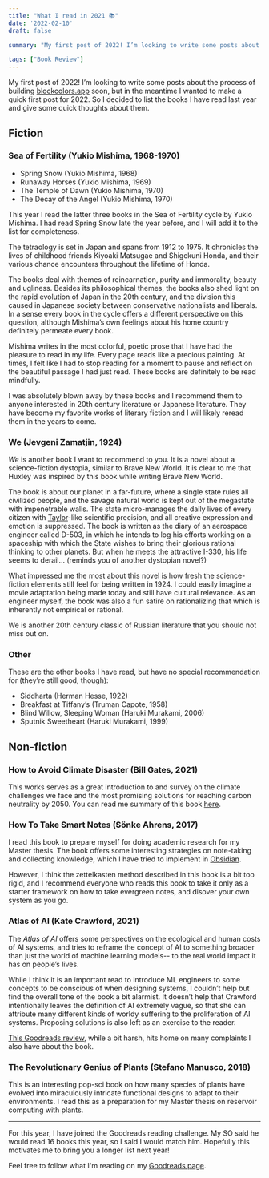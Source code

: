 ```yaml
---
title: "What I read in 2021 📚"
date: '2022-02-10'
draft: false

summary: "My first post of 2022! I’m looking to write some posts about the process of building blockcolors.app soon, but in the meantime I wanted to make a quick first post for 2022. So I decided to list the books I have read last year and give some quick thoughts about them."

tags: ["Book Review"]
---
```



My first post of 2022! I’m looking to write some posts about the process of building [blockcolors.app](https://blockcolors.app) soon, but in the meantime I wanted to make a quick first post for 2022. So I decided to list the books I have read last year and give some quick thoughts about them.

## Fiction

### Sea of Fertility  (Yukio Mishima, 1968-1970)

- Spring Snow (Yukio Mishima, 1968)
- Runaway Horses (Yukio Mishima, 1969)
- The Temple of Dawn (Yukio Mishima, 1970)
- The Decay of the Angel (Yukio Mishima, 1970)

This year I read the latter three books in the Sea of Fertility cycle by Yukio Mishima. I had read Spring Snow late the year before, and I will add it to the list for completeness.

The tetraology is set in Japan and spans from 1912 to 1975. It chronicles the lives of childhood friends Kiyoaki Matsugae and Shigekuni Honda, and their various chance encounters throughout the lifetime of Honda.

The books deal with themes of reincarnation, purity and immorality, beauty and ugliness. Besides its philosophical themes, the books also shed light on the rapid evolution of Japan in the 20th century, and the division this caused in Japanese society between conservative nationalists and liberals. In a sense every book in the cycle offers a different perspective on this question, although Mishima’s own feelings about his home country definitely permeate every book.

Mishima writes in the most colorful, poetic prose that I have had the pleasure to read in my life. Every page reads like a precious painting. At times, I felt like I had to stop reading for a moment to pause and reflect on the beautiful passage I had just read. These books are definitely to be read mindfully.

I was absolutely blown away by these books and I recommend them to anyone interested in 20th century literature or Japanese literature. They have become my favorite works of literary fiction and I will likely reread them in the years to come.

### We (Jevgeni Zamatjin, 1924)

*We* is another book I want to recommend to you. It is a novel about a science-fiction dystopia, similar to Brave New World. It is clear to me that Huxley was inspired by this book while writing Brave New World.

The book is about our planet in a far-future, where a single state rules all civilized people, and the savage natural world is kept out of the megastate with impenetrable walls. The state micro-manages the daily lives of every citizen with [Taylor](https://en.wikipedia.org/wiki/Frederick_Winslow_Taylor)-like scientific precision, and all creative expression and emotion is suppressed. The book is written as the diary of an aerospace engineer called D-503, in which he intends to log his efforts working on a spaceship with which the State wishes to bring their glorious rational thinking to other planets. But when he meets the attractive I-330, his life seems to derail... (reminds you of another dystopian novel?)

What impressed me the most about this novel is how fresh the science-fiction elements still feel for being written in 1924. I could easily imagine a movie adaptation being made today and still have cultural relevance. As an engineer myself, the book was also a fun satire on rationalizing that which is inherently not empirical or rational.

We is another 20th century classic of Russian literature that you should not miss out on.

### Other

These are the other books I have read, but have no special recommendation for (they’re still good, though):

- Siddharta (Herman Hesse, 1922)
- Breakfast at Tiffany’s (Truman Capote, 1958)
- Blind Willow, Sleeping Woman (Haruki Murakami, 2006)
- Sputnik Sweetheart (Haruki Murakami, 1999)

## Non-fiction

### How to Avoid Climate Disaster (Bill Gates, 2021)

This works serves as a great introduction to and survey on the climate challenges we face and the most promising solutions for reaching carbon neutrality by 2050. You can read me summary of this book [here](/posts/book-review-gates-2021).

### How To Take Smart Notes (Sönke Ahrens, 2017)

I read this book to prepare myself for doing academic research for my Master thesis. The book offers some interesting strategies on note-taking and collecting knowledge, which I have tried to implement in [Obsidian](https://obsidian.md/).

However, I think the zettelkasten method described in this book is a bit too rigid, and I recommend everyone who reads this book to take it only as a starter framework on how to take evergreen notes, and disover your own system as you go.

### Atlas of AI (Kate Crawford, 2021)

The *Atlas of AI* offers some perspectives on the ecological and human costs of AI systems, and tries to reframe the concept of AI to something broader than just the world of machine learning models-- to the real world impact it has on people’s lives.

While I think it is an important read to introduce ML engineers to some concepts to be conscious of when designing systems, I couldn’t help but find the overall tone of the book a bit alarmist. It doesn’t help that Crawford intentionally leaves the definition of AI extremely vague, so that she can attribute many different kinds of worldy suffering to the proliferation of AI systems. Proposing solutions is also left as an exercise to the reader.

[This Goodreads review](https://www.goodreads.com/review/show/4460464325?book_show_action=true&from_review_page=1), while a bit harsh, hits home on many complaints I also have about the book.

### The Revolutionary Genius of Plants (Stefano Manusco, 2018)

This is an interesting pop-sci book on how many species of plants have evolved into miraculously intricate functional designs to adapt to their environments. I read this as a preparation for my Master thesis on reservoir computing with plants.

---

For this year, I have joined the Goodreads reading challenge. My SO said he would read 16 books this year, so I said I would match him. Hopefully this motivates me to bring you a longer list next year!

Feel free to follow what I'm reading on my [Goodreads page](https://www.goodreads.com/user/show/139002928-maxime).

